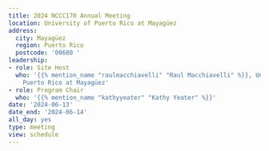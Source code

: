 ```yaml
---
title: 2024 NCCC170 Annual Meeting
location: University of Puerto Rico at Mayagüez
address:
  city: Mayagüez
  region: Puerto Rico
  postcode: '00680 '
leadership:
- role: Site Host
  who: '{{% mention_name "raulmacchiavelli" "Raul Macchiavelli" %}}, University of
    Puerto Rico at Mayagüez'
- role: Program Chair
  who: '{{% mention_name "kathyyeater" "Kathy Yeater" %}}'
date: '2024-06-13'
date_end: '2024-06-14'
all_day: yes
type: meeting
view: schedule
---
```

